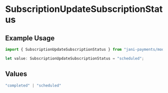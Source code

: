 # SubscriptionUpdateSubscriptionStatus

## Example Usage

```typescript
import { SubscriptionUpdateSubscriptionStatus } from "jani-payments/models/operations";

let value: SubscriptionUpdateSubscriptionStatus = "scheduled";
```

## Values

```typescript
"completed" | "scheduled"
```